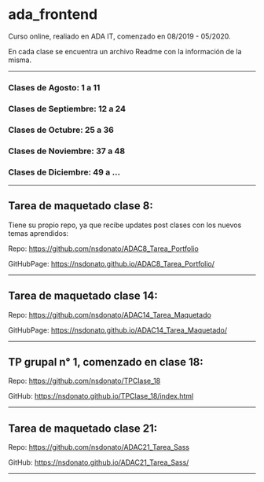 # ada_frontend

Curso online, realiado en ADA IT, comenzado en 08/2019 - 05/2020.

En cada clase se encuentra un archivo Readme con la información de la misma.

---

### Clases de Agosto: 1 a 11

### Clases de Septiembre: 12 a 24

### Clases de Octubre: 25 a 36

### Clases de Noviembre: 37 a 48

### Clases de Diciembre: 49 a ...

---

## Tarea de maquetado clase 8:

Tiene su propio repo, ya que recibe updates post clases con los nuevos temas aprendidos:

Repo: https://github.com/nsdonato/ADAC8_Tarea_Portfolio

GitHubPage: https://nsdonato.github.io/ADAC8_Tarea_Portfolio/

---

## Tarea de maquetado clase 14:

Repo: https://github.com/nsdonato/ADAC14_Tarea_Maquetado

GitHubPage: https://nsdonato.github.io/ADAC14_Tarea_Maquetado/

---

## TP grupal n° 1, comenzado en clase 18:

Repo: https://github.com/nsdonato/TPClase_18

GitHub: https://nsdonato.github.io/TPClase_18/index.html

---

## Tarea de maquetado clase 21:

Repo: https://github.com/nsdonato/ADAC21_Tarea_Sass

GitHub: https://nsdonato.github.io/ADAC21_Tarea_Sass/

---
